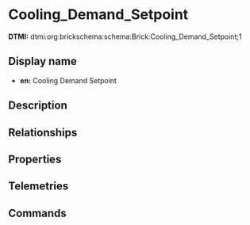 # Cooling_Demand_Setpoint
**DTMI:** dtmi:org:brickschema:schema:Brick:Cooling_Demand_Setpoint;1
## Display name
- **en:** Cooling Demand Setpoint
## Description
## Relationships
## Properties
## Telemetries
## Commands
